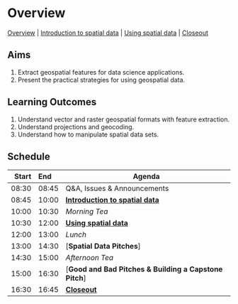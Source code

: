 # Overview

[Overview](./00_overview.md) |
[Introduction to spatial data](./01_introspatialdata.md) |
[Using spatial data](./02_usingspatialdata.md) |
[Closeout](./05_closeout.md)

## Aims

1. Extract geospatial features for data science applications.
2. Present the practical strategies for using geospatial data.

## Learning Outcomes

1. Understand vector and raster geospatial formats with feature extraction. 
2. Understand projections and geocoding.
3. Understand how to manipulate spatial data sets.

## Schedule

| Start | End   | Agenda                                                   |
| -----:|:----- | -------------------------------------------------------- |
| 08:30 | 08:45 | Q&A, Issues & Announcements                              |
| 08:45 | 10:00 | [**Introduction to spatial data**]                       |
| 10:00 | 10:30 | *Morning Tea*                                            |
| 10:30 | 12:00 | [**Using spatial data**]                                 |
| 12:00 | 13:00 | *Lunch*                                                  |
| 13:00 | 14:30 | [**Spatial Data Pitches**]                               |
| 14:30 | 15:00 | *Afternoon Tea*                                          |
| 15:00 | 16:30 | [**Good and Bad Pitches & Building a Capstone Pitch**]   |
| 16:30 | 16:45 | [**Closeout**]                                           |

[**Introduction to spatial data**]: ./01_introspatialdata.md

[**Using spatial data**]: ./02_usingspatialdata.md

[**Closeout**]: ./05_closeout.md
